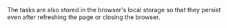 The tasks are also stored in the browser's local storage so that they persist even after refreshing the page or closing the browser.
